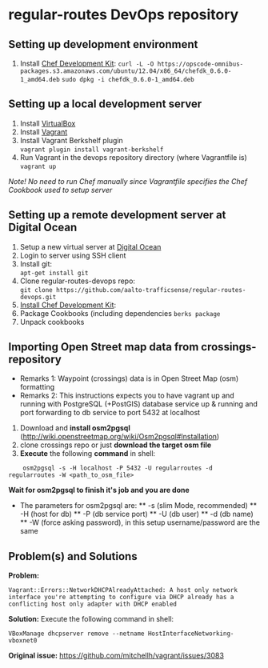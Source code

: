 regular-routes DevOps repository
================================

Setting up development environment
------------------------------------------

1. Install [Chef Development Kit](https://downloads.getchef.com/chef-dk/):
    `curl -L -O https://opscode-omnibus-packages.s3.amazonaws.com/ubuntu/12.04/x86_64/chefdk_0.6.0-1_amd64.deb`
    `sudo dpkg -i chefdk_0.6.0-1_amd64.deb`

Setting up a local development server
------------------------------------------

1. Install [VirtualBox](https://www.virtualbox.org/wiki/Downloads)
1. Install [Vagrant](https://www.vagrantup.com/downloads.html)
1. Install Vagrant Berkshelf plugin  
    `vagrant plugin install vagrant-berkshelf`
1. Run Vagrant in the devops repository directory (where Vagrantfile is)  
    `vagrant up`

*Note! No need to run Chef manually since Vagrantfile specifies the Chef Cookbook used to setup server*

Setting up a remote development server at Digital Ocean
----------------------------------------

1. Setup a new virtual server at [Digital Ocean](https://www.digitalocean.com)
1. Login to server using SSH client
1. Install git:  
    `apt-get install git`
3. Clone regular-routes-devops repo:  
    `git clone https://github.com/aalto-trafficsense/regular-routes-devops.git`
4. [Install Chef Development Kit](https://downloads.getchef.com/chef-dk/):  
5. Package Cookbooks (including dependencies
    `berks package`
6. Unpack cookbooks




Importing Open Street map data from crossings-repository
--------------------------------------------------------


* Remarks 1: Waypoint (crossings) data is in Open Street Map (osm) formatting
* Remarks 2: This instructions expects you to have vagrant up and running with PostgreSQL (+PostGIS) database service up & running and port forwarding to db service to port 5432 at localhost 

1. Download and **install osm2pgsql** (http://wiki.openstreetmap.org/wiki/Osm2pgsql#Installation)
2. clone crossings repo or just **download the target osm file**
3. **Execute** the following **command** in shell:
```
    osm2pgsql -s -H localhost -P 5432 -U regularroutes -d regularroutes -W <path_to_osm_file>
```
**Wait for osm2pgsql to finish it's job and you are done** 

* The parameters for osm2pgsql are:
** -s (slim Mode, recommended)
** -H (host for db)
** -P (db service port)
** -U (db user)
** -d (db name)
** -W (force asking password), in this setup username/password are the same


Problem(s) and Solutions
---------------------------
**Problem:** 
```
Vagrant::Errors::NetworkDHCPAlreadyAttached: A host only network interface you're attempting to configure via DHCP already has a conflicting host only adapter with DHCP enabled
```

**Solution:** 
Execute the following command in shell:
```
VBoxManage dhcpserver remove --netname HostInterfaceNetworking-vboxnet0
```

**Original issue:** https://github.com/mitchellh/vagrant/issues/3083
